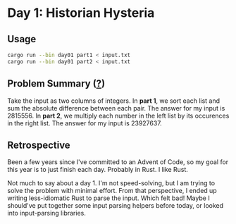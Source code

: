 # Day 1: Historian Hysteria

## Usage

```bash
cargo run --bin day01 part1 < input.txt
cargo run --bin day01 part2 < input.txt
```

## Problem Summary ([?](https://adventofcode.com/2024/day/1))

Take the input as two columns of integers.
In **part 1**, we sort each list and sum the absolute difference between each pair.
The answer for my input is 2815556.
In **part 2**, we multiply each number in the left list by its occurences in the right list.
The answer for my input is 23927637.

## Retrospective

Been a few years since I've committed to an Advent of Code, so my goal for this year is to just finish each day.
Probably in Rust.
I like Rust.

Not much to say about a day 1.
I'm not speed-solving, but I am trying to solve the problem with minimal effort.
From that perspective, I ended up writing less-idiomatic Rust to parse the input.
Which felt bad!
Maybe I should've put together some input parsing helpers before today, or looked into input-parsing libraries.
